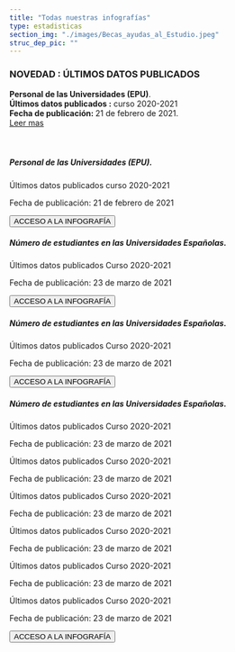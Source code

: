 ```yaml
---
title: "Todas nuestras infografías"
type: estadisticas
section_img: "./images/Becas_ayudas_al_Estudio.jpeg"
struc_dep_pic: ""
---
```

<!-- aviso -->
<article id="message_form" >
            <div class="container container-xl">
				<div class="row">
                    <div class="col-12 content">
                        <div class="row">
                            <div class="col-sm-3 col-md-2 icon">
                                <i class="fal fa-person-sign"></i>
                            </div>
                            <div class="col-sm-9 col-md-10 message">
                                <h3 class="title">NOVEDAD : ÚLTIMOS DATOS PUBLICADOS</h3>
								 <div class="text">
								<b>Personal de las Universidades (EPU)</b>. <br>
								 <b>Últimos datos publicados :</b>  curso 2020-2021   <br>
								 <b>Fecha de publicación: </b> 21 de febrero de 2021. <br>
								 <a href="https://public.tableau.com/views/EstadsticadeTesisDoctorales_VF/InfografiaETD?%3AVizHome=no&%3Aembed=true#3" target="_blank">Leer mas <i class="fas fa-external-link-alt"></i></a>
                                </div>	
                            </div>
                        </div>
					</div>
				</div>
			</div>	
     </article>	
<!-- / aviso -->
<br><br>
	 	<!-- /links -->
<section>
        <article class="mb-120 cards_infografia">
            <div class="container container-xl">                
                <div class="row">
                    <div class="col-lg-5 info_prev_card"> <!-- la primera carta -->
                        <div class="card">
                            <div class="card-body">
                                <div class="cukarda_red"></div>
                                <h5 class="card-title">Personal de las Universidades (EPU).</h5>
                                <div class="content">
                                    <div class="text">
									<p class="text">Últimos datos publicados curso 2020-2021</p>
									<p class="text">Fecha de publicación: 21 de febrero de 2021</p>
                                    </div>                                
                                </div>
                                <div class="col-12 box_buttons">
                                    <button type="button" class="btn btn_outline_blue">
                                        ACCESO A LA INFOGRAFÍA 
                                        <i class="icon far fa-images"></i>
                                        <i class="hover_icon fas fa-globe-europe"></i>
                                    </button>
                                </div>
                            </div>
                        </div>
                    </div> <!-- el final de la primera carta -->
                    <div class="col-lg-5 info_prev_card"> <!-- la segunda carta -->
                        <div class="card">
                            <div class="card-body">
                                <h5 class="card-title">Número de estudiantes en las Universidades Españolas.</h5>
                                <div class="content">
                                    <div class="text">
                                        <p class="text">Últimos datos publicados Curso 2020-2021</p>
                                        <p class="text">Fecha de publicación: 23 de marzo de 2021</p>
                                    </div>                                
                                </div>
                                <div class="col-12 box_buttons">
                                    <button type="button" class="btn btn_outline_blue">
                                        ACCESO A LA INFOGRAFÍA 
                                        <i class="icon far fa-images"></i>
                                        <i class="hover_icon fas fa-globe-europe"></i>
                                    </button>
                                </div>
                            </div>
                        </div>
                    </div> <!-- el final de la segunda carta -->
                    <div class="col-lg-5 info_prev_card"> <!-- la tercera carta -->
                        <div class="card">
                            <div class="card-body">
                                <h5 class="card-title">Número de estudiantes en las Universidades Españolas.</h5>
                                <div class="content">
                                    <div class="text">
                                        <p class="text">Últimos datos publicados Curso 2020-2021</p>
                                        <p class="text">Fecha de publicación: 23 de marzo de 2021</p>
                                    </div>                                
                                </div>
                                <div class="col-12 box_buttons">
                                    <button type="button" class="btn btn_outline_blue">
                                        ACCESO A LA INFOGRAFÍA 
                                        <i class="icon far fa-images"></i>
                                        <i class="hover_icon fas fa-globe-europe"></i>
                                    </button>
                                </div>
                            </div>
                        </div>
                    </div> <!-- el final de la tercera carta -->
                    <div class="col-lg-5 info_prev_card"> <!-- la primera carta en la nueva línea -->
                        <div class="card">
                            <div class="card-body">
                                <h5 class="card-title">Número de estudiantes en las Universidades Españolas.</h5>
                                <div class="content">
                                    <div>
                                        <p class="text">Últimos datos publicados Curso 2020-2021</p>
                                        <p class="text">Fecha de publicación: 23 de marzo de 2021</p>
                                        <p class="text">Últimos datos publicados Curso 2020-2021</p>
                                        <p class="text">Fecha de publicación: 23 de marzo de 2021</p>
                                        <p class="text">Últimos datos publicados Curso 2020-2021</p>
                                        <p class="text">Fecha de publicación: 23 de marzo de 2021</p>
                                        <p class="text">Últimos datos publicados Curso 2020-2021</p>
                                        <p class="text">Fecha de publicación: 23 de marzo de 2021</p>
                                        <p class="text">Últimos datos publicados Curso 2020-2021</p>
                                        <p class="text">Fecha de publicación: 23 de marzo de 2021</p>
                                        <p class="text">Últimos datos publicados Curso 2020-2021</p>
                                        <p class="text">Fecha de publicación: 23 de marzo de 2021</p>
                                    </div>                                
                                </div>
                                <div class="col-12 box_buttons">
                                    <button type="button" class="btn btn_outline_blue">
                                        ACCESO A LA INFOGRAFÍA 
                                        <i class="icon far fa-images"></i>
                                        <i class="hover_icon fas fa-globe-europe"></i>
                                    </button>
                                </div>
                            </div>
                        </div>
                    </div>
                </div>
            </div>
        </article>
    </section>
	 